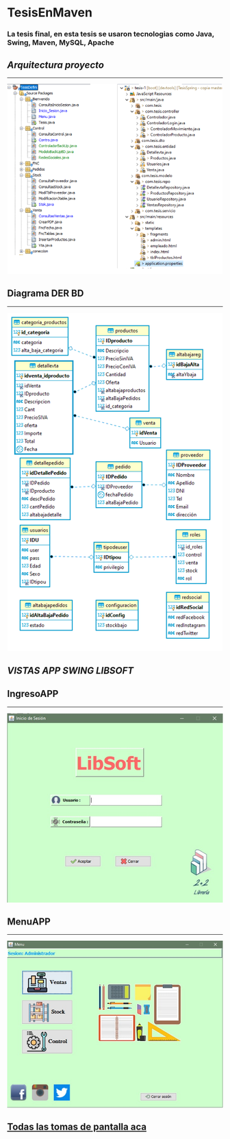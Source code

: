 # TesisEnMaven

### La tesis final, en esta tesis se usaron tecnologias como Java, Swing, Maven, MySQL, Apache
## _Arquitectura proyecto_
***
![](https://github.com/valenchu/TesisEnMaven/blob/master/Instaladores/DatosTeoricosTesis/Logo%20Imagenes/Caso%20de%20Usos/Arquitectura.png)
## Diagrama DER BD
***
![](https://github.com/valenchu/TesisEnMaven/blob/master/Instaladores/DatosTeoricosTesis/DiagramaDER.png)

## _VISTAS APP SWING LIBSOFT_

## IngresoAPP

***
![Ingreso app escritorio](https://github.com/valenchu/TesisEnMaven/blob/master/Instaladores/DatosTeoricosTesis/Logo%20Imagenes/Pantallas/AppEscritorioPantallas/Ingreso.jpg)
## MenuAPP

***
![menu](https://github.com/valenchu/TesisEnMaven/blob/master/Instaladores/DatosTeoricosTesis/Logo%20Imagenes/Pantallas/AppEscritorioPantallas/Menu.jpg)
## [Todas las tomas de pantalla aca](https://github.com/valenchu/TesisEnMaven/tree/master/Instaladores/DatosTeoricosTesis/Logo%20Imagenes/Pantallas/AppEscritorioPantallas)
